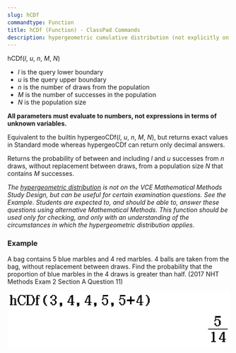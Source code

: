 ```yaml
---
slug: hCDf
commandtype: Function
title: hCDf (Function) - ClassPad Commands
description: hypergeometric cumulative distribution (not explicitly on the Methods Study Design, but useful for certain examination questions)
---
```


hCDf(*l*, *u*, *n*, *M*, *N*)
- *l* is the query lower boundary
- *u* is the query upper boundary
- *n* is the number of draws from the population
- *M* is the number of successes in the population
- *N* is the population size

**All parameters must evaluate to numbers, not expressions in terms of unknown variables.**

Equivalent to the builtin hypergeoCDf(*l*, *u*, *n*, *M*, *N*), but returns exact values in Standard mode whereas hypergeoCDf can return only decimal answers.

Returns the probability of between and including *l* and *u* successes from *n* draws, without replacement between draws, from a population size *N* that contains *M* successes.

*The [hypergeometric distribution](https://en.wikipedia.org/wiki/Hypergeometric_distribution) is not on the VCE Mathematical Methods Study Design, but can be useful for certain examination questions. See the Example. Students are expected to, and should be able to, answer these questions using alternative Mathematical Methods. This function should be used only for checking, and only with an understanding of the circumstances in which the hypergeometric distribution applies.*

### Example

A bag contains 5 blue marbles and 4 red marbles. 4 balls are taken from the bag, without replacement between draws. Find the probability that the proportion of blue marbles in the 4 draws is greater than half. (2017 NHT Methods Exam 2 Section A Question 11)

![hCDf(3, 4, 4, 5, 5+4)](/files/hCDf.png)